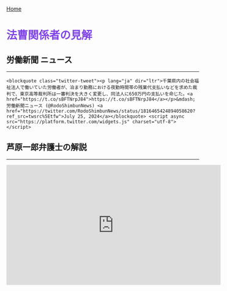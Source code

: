 <span style="color: #8045e5;"><i class="fa-solid fa-house"></i></span> [Home](index)

# <span style="color: #8045e5;">法曹関係者の見解</span>

## 労働新聞 ニュース
---

```{raw} html
<blockquote class="twitter-tweet"><p lang="ja" dir="ltr">千葉県内の社会福祉法人で働いていた労働者が、泊まり勤務における夜勤時間帯の残業代支払いなどを求めた裁判で、東京高等裁判所は一審判決を大きく変更し、同法人に650万円の支払いを命じた。<a href="https://t.co/sBFTNrpJ84">https://t.co/sBFTNrpJ84</a></p>&mdash; 労働新聞ニュース (@RodoShimbunNews) <a href="https://twitter.com/RodoShimbunNews/status/1816465424894058620?ref_src=twsrc%5Etfw">July 25, 2024</a></blockquote> <script async src="https://platform.twitter.com/widgets.js" charset="utf-8"></script>
```

## 芦原一郎弁護士の解説
---
<div class="twitter-tweet">
<iframe width="560" height="315" src="https://www.youtube.com/embed/VNs17Sfw01I?si=0oQBa6Ok0TveQFPL" title="YouTube video player" frameborder="0" allow="accelerometer; autoplay; clipboard-write; encrypted-media; gyroscope; picture-in-picture; web-share" referrerpolicy="strict-origin-when-cross-origin" allowfullscreen></iframe>
</div>

## 

